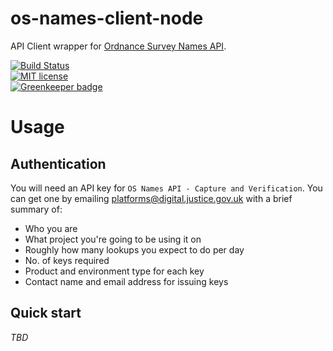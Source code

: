 # os-names-client-node

API Client wrapper for [Ordnance Survey Names API](https://apidocs.os.uk/docs/os-names-overview).

[![Build Status](https://travis-ci.org/hmcts/os-places-client-node.svg?branch=master)](https://travis-ci.org/hmcts/os-names-client-node.svg?branch=master)  
[![MIT license](http://img.shields.io/badge/license-MIT-brightgreen.svg)](http://opensource.org/licenses/MIT)  
[![Greenkeeper badge](https://badges.greenkeeper.io/hmcts/os-names-client-node.svg)](https://greenkeeper.io/)

# Usage

## Authentication

You will need an API key for `OS Names API - Capture and Verification`. You can get one by emailing platforms@digital.justice.gov.uk with a brief summary of:

* Who you are
* What project you're going to be using it on
* Roughly how many lookups you expect to do per day
* No. of keys required
* Product and environment type for each key
* Contact name and email address for issuing keys


## Quick start
_TBD_